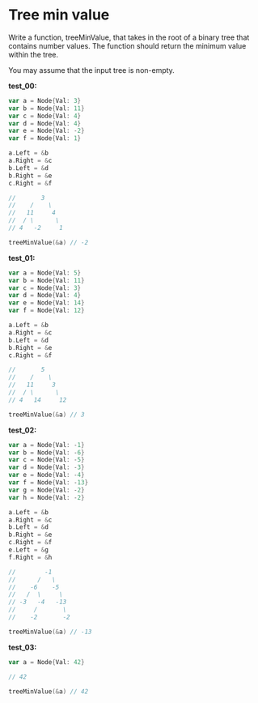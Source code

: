 # Tree min value

Write a function, treeMinValue, that takes in the root of a binary tree that contains number values. The function should return the minimum value within the tree.

You may assume that the input tree is non-empty.

**test_00:**
```go
var a = Node{Val: 3}
var b = Node{Val: 11}
var c = Node{Val: 4}
var d = Node{Val: 4}
var e = Node{Val: -2}
var f = Node{Val: 1}

a.Left = &b
a.Right = &c
b.Left = &d
b.Right = &e
c.Right = &f

//       3
//    /    \
//   11     4
//  / \      \
// 4   -2     1

treeMinValue(&a) // -2
```
**test_01:**
```go
var a = Node{Val: 5}
var b = Node{Val: 11}
var c = Node{Val: 3}
var d = Node{Val: 4}
var e = Node{Val: 14}
var f = Node{Val: 12}

a.Left = &b
a.Right = &c
b.Left = &d
b.Right = &e
c.Right = &f

//       5
//    /    \
//   11     3
//  / \      \
// 4   14     12

treeMinValue(&a) // 3
```
**test_02:**
```go
var a = Node{Val: -1}
var b = Node{Val: -6}
var c = Node{Val: -5}
var d = Node{Val: -3}
var e = Node{Val: -4}
var f = Node{Val: -13}
var g = Node{Val: -2}
var h = Node{Val: -2}

a.Left = &b
a.Right = &c
b.Left = &d
b.Right = &e
c.Right = &f
e.Left = &g
f.Right = &h

//        -1
//      /   \
//    -6    -5
//   /  \     \
// -3   -4   -13
//     /       \
//    -2       -2

treeMinValue(&a) // -13
```
**test_03:**
```go
var a = Node{Val: 42}

// 42

treeMinValue(&a) // 42
```